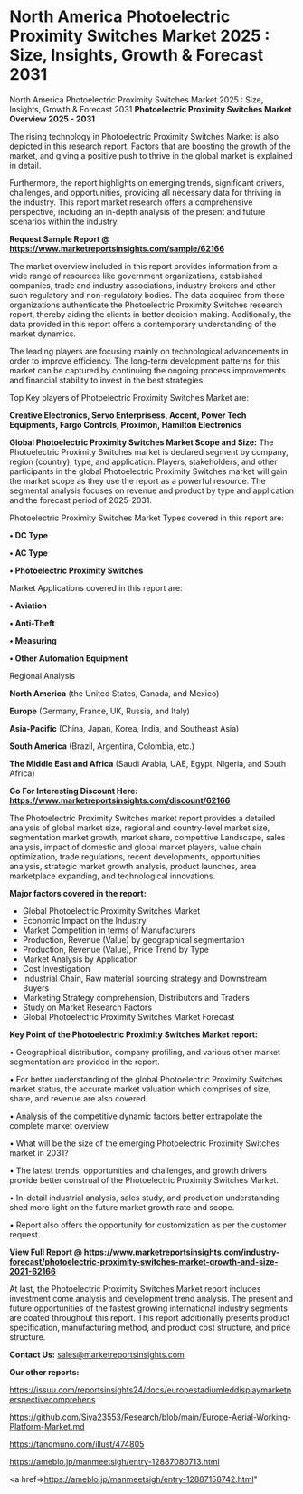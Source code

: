 # North America Photoelectric Proximity Switches Market 2025 : Size, Insights, Growth & Forecast 2031
North America Photoelectric Proximity Switches Market 2025 : Size, Insights, Growth & Forecast 2031
<Strong> Photoelectric Proximity Switches Market Overview 2025 - 2031</strong>

The rising technology in Photoelectric Proximity Switches Market is also depicted in this research report. Factors that are boosting the growth of the market, and giving a positive push to thrive in the global market is explained in detail.

Furthermore, the report highlights on emerging trends, significant drivers, challenges, and opportunities, providing all necessary data for thriving in the industry. This report market research offers a comprehensive perspective, including an in-depth analysis of the present and future scenarios within the industry.

<strong>Request Sample Report @ <a href=https://www.marketreportsinsights.com/sample/62166>https://www.marketreportsinsights.com/sample/62166</a></strong>

The market overview included in this report provides information from a wide range of resources like government organizations, established companies, trade and industry associations, industry brokers and other such regulatory and non-regulatory bodies. The data acquired from these organizations authenticate the Photoelectric Proximity Switches research report, thereby aiding the clients in better decision making. Additionally, the data provided in this report offers a contemporary understanding of the market dynamics.

The leading players are focusing mainly on technological advancements in order to improve efficiency. The long-term development patterns for this market can be captured by continuing the ongoing process improvements and financial stability to invest in the best strategies.

Top Key players of Photoelectric Proximity Switches Market are:

<strong>Creative Electronics, Servo Enterprisess, Accent, Power Tech Equipments, Fargo Controls, Proximon, Hamilton Electronics</strong>

<strong><b>Global Photoelectric Proximity Switches Market Scope and Size:</b></strong>
The Photoelectric Proximity Switches market is declared segment by company, region (country), type, and application. Players, stakeholders, and other participants in the global Photoelectric Proximity Switches market will gain the market scope as they use the report as a powerful resource. The segmental analysis focuses on revenue and product by type and application and the forecast period of 2025-2031.

Photoelectric Proximity Switches Market Types covered in this report are:

<strong>• DC Type

• AC Type

• Photoelectric Proximity Switches</strong>

Market Applications covered in this report are:

<strong>• Aviation

• Anti-Theft

• Measuring

• Other Automation Equipment</strong> 

Regional Analysis

<strong>North America</strong> (the United States, Canada, and Mexico)

<strong>Europe</strong> (Germany, France, UK, Russia, and Italy)

<strong>Asia-Pacific</strong> (China, Japan, Korea, India, and Southeast Asia)

<strong>South America</strong> (Brazil, Argentina, Colombia, etc.)

<strong>The Middle East and Africa</strong> (Saudi Arabia, UAE, Egypt, Nigeria, and South Africa)

<strong>Go For Interesting Discount Here: <a href=https://www.marketreportsinsights.com/discount/62166>https://www.marketreportsinsights.com/discount/62166</a></strong>

The Photoelectric Proximity Switches market report provides a detailed analysis of global market size, regional and country-level market size, segmentation market growth, market share, competitive Landscape, sales analysis, impact of domestic and global market players, value chain optimization, trade regulations, recent developments, opportunities analysis, strategic market growth analysis, product launches, area marketplace expanding, and technological innovations.

<strong><b>Major factors covered in the report:</b></strong>
<ul>
  <li>Global Photoelectric Proximity Switches Market </li>
  <li>Economic Impact on the Industry</li>
  <li>Market Competition in terms of Manufacturers</li>
  <li>Production, Revenue (Value) by geographical segmentation</li>
  <li>Production, Revenue (Value), Price Trend by Type</li>
  <li>Market Analysis by Application</li>
  <li>Cost Investigation</li>
  <li>Industrial Chain, Raw material sourcing strategy and Downstream Buyers</li>
  <li>Marketing Strategy comprehension, Distributors and Traders</li>
  <li>Study on Market Research Factors</li>
  <li>Global Photoelectric Proximity Switches Market Forecast</li>
</ul>

<strong><b>Key Point of the Photoelectric Proximity Switches Market report:</b></strong>

• Geographical distribution, company profiling, and various other market segmentation are provided in the report.

• For better understanding of the global Photoelectric Proximity Switches market status, the accurate market valuation which comprises of size, share, and revenue are also covered.

• Analysis of the competitive dynamic factors better extrapolate the complete market overview

• What will be the size of the emerging Photoelectric Proximity Switches market in 2031?

• The latest trends, opportunities and challenges, and growth drivers provide better construal of the Photoelectric Proximity Switches Market.

• In-detail industrial analysis, sales study, and production understanding shed more light on the future market growth rate and scope.

• Report also offers the opportunity for customization as per the customer request.

<strong><b>View Full Report @ <a href=https://www.marketreportsinsights.com/industry-forecast/photoelectric-proximity-switches-market-growth-and-size-2021-62166>https://www.marketreportsinsights.com/industry-forecast/photoelectric-proximity-switches-market-growth-and-size-2021-62166</a></b></strong>


At last, the Photoelectric Proximity Switches Market report includes investment come analysis and development trend analysis. The present and future opportunities of the fastest growing international industry segments are coated throughout this report. This report additionally presents product specification, manufacturing method, and product cost structure, and price structure.

<strong>Contact Us:</strong>
sales@marketreportsinsights.com

<strong>Our other reports:</strong>

<a href=https://issuu.com/reportsinsights24/docs/europestadiumleddisplaymarketperspectivecomprehens>https://issuu.com/reportsinsights24/docs/europestadiumleddisplaymarketperspectivecomprehens</a>

<a href=https://github.com/Siya23553/Research/blob/main/Europe-Aerial-Working-Platform-Market.md>https://github.com/Siya23553/Research/blob/main/Europe-Aerial-Working-Platform-Market.md</a>

<a href=https://tanomuno.com/illust/474805>https://tanomuno.com/illust/474805</a>

<a href=https://ameblo.jp/manmeetsigh/entry-12887080713.html>https://ameblo.jp/manmeetsigh/entry-12887080713.html</a>

<a href=>https://ameblo.jp/manmeetsigh/entry-12887158742.html</a>"
